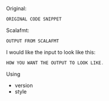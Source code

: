 Original:
```scala
ORIGINAL CODE SNIPPET
```

Scalafmt:
```scala
OUTPUT FROM SCALAFMT
```

I would like the input to look like this:
```scala
HOW YOU WANT THE OUTPUT TO LOOK LIKE.
```

Using
* version
* style
